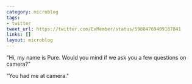 ```yaml
---
category: microblog
tags:
- twitter
tweet_url: https://twitter.com/ExMember/status/59804769409187841
links: []
layout: microblog
---
```

"Hi, my name is Pure. Would you mind if we ask you a few questions on camera?"

"You had me at camera."

